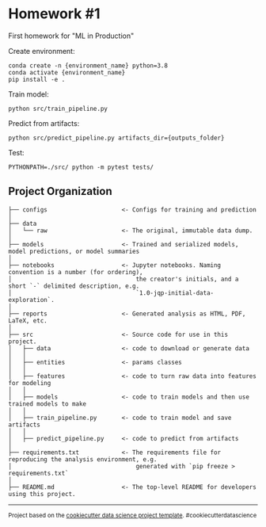 Homework #1
==============================

First homework for "ML in Production"

Create environment:
~~~
conda create -n {environment_name} python=3.8
conda activate {environment_name}
pip install -e .
~~~

Train model:
~~~
python src/train_pipeline.py
~~~
Predict from artifacts:
~~~
python src/predict_pipeline.py artifacts_dir={outputs_folder}
~~~

Test:
~~~
PYTHONPATH=./src/ python -m pytest tests/ 
~~~

Project Organization
------------

    ├── configs                     <- Configs for training and prediction
    │
    ├── data
    │   └── raw                     <- The original, immutable data dump.
    │
    ├── models                      <- Trained and serialized models, model predictions, or model summaries
    │
    ├── notebooks                   <- Jupyter notebooks. Naming convention is a number (for ordering),
    │                                   the creator's initials, and a short `-` delimited description, e.g.
    │                                   `1.0-jqp-initial-data-exploration`.
    │
    ├── reports                     <- Generated analysis as HTML, PDF, LaTeX, etc.
    │
    ├── src                         <- Source code for use in this project.
    │   ├── data                    <- code to download or generate data
    │   │
    │   ├── entities                <- params classes
    │   │
    │   ├── features                <- code to turn raw data into features for modeling
    │   │
    │   ├── models                  <- code to train models and then use trained models to make
    │   │
    │   ├── train_pipeline.py       <- code to train model and save artifacts
    │   │
    │   ├── predict_pipeline.py     <- code to predict from artifacts
    │
    ├── requirements.txt            <- The requirements file for reproducing the analysis environment, e.g.
    │                                   generated with `pip freeze > requirements.txt`
    │
    ├── README.md                   <- The top-level README for developers using this project.

--------

<p><small>Project based on the <a target="_blank" href="https://drivendata.github.io/cookiecutter-data-science/">cookiecutter data science project template</a>. #cookiecutterdatascience</small></p>
